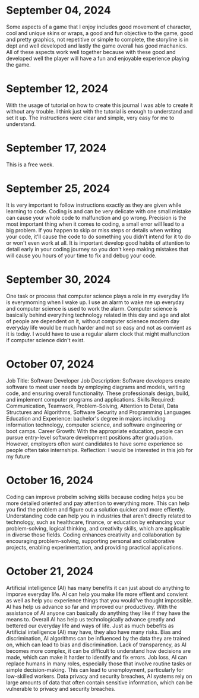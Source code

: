 # September 04, 2024
Some aspects of a game that I enjoy includes good movement of character, cool and unique skins or wraps, a good and fun objective to the game, good and pretty graphics, not repetitive or simple to complete, the storyline is in dept and well developed and lastly the game overall has good machanics. All of these aspects work well together because with these good and developed well the player will have a fun and enjoyable experience playing the game.
# September 12, 2024
With the usage of tutorial on how to create this journal I was able to create it without any trouble. I think just with the tutorial is enough to understand and set it up. The instructions were clear and simple, very easy for me to understand.
# September 17, 2024
This is a free week.
# September 25, 2024
It is very important to follow instructions exactly as they are given while learning to code. Coding is and can be very delicate with one small mistake can cause your whole code to malfunction and go wrong. Precision is the most important thing when it comes to coding, a small error will lead to a big problem. If you happen to skip or miss steps or details when writing your code, it'll cause the code to do something you didn't intend for it to do or won't even work at all. It is important develop good habits of attention to detail early in your coding journey so you don't keep making mistakes that will cause you hours of your time to fix and debug your code.
# September 30, 2024
One task or process that computer science plays a role in my everyday life is everymorning when I wake up. I use an alarm to wake me up everyday and computer science is used to work the alarm. Computer science is basically behind everything technology related in this day and age and alot of people are dependent on it, without computer scienece modern day everyday life would be much harder and not so easy and not as convient as it is today. I would have to use a regular alarm clock that might malfunction if computer science didn't exist.
# October 07, 2024
Job Title: Software Developer
Job Description: Software developers create software to meet user needs by employing diagrams and models, writing code, and ensuring overall functionality. These professionals design, build, and implement computer programs and applications.
Skills Required: Communication, Teamwork, Problem-Solving, Attention to Detail, Data Structures and Algorithms, Software Security and Programming Languages
Education and Experience: bachelor's degree in majors including information technology, computer science, and software engineering or boot camps.
Career Growth: With the appropriate education, people can pursue entry-level software development positions after graduation. However, employers often want candidates to have some experience so people often take internships.
Reflection: I would be interested in this job for my future
# October 16, 2024
Coding can improve probelm solving skills because coding helps you be more detailed oriented and pay attention to everything more. This can help you find the problem and figure out a solution quicker and more effiently. Understanding code can help you in industries that aren’t directly related to technology, such as healthcare, finance, or education by enhancing your problem-solving, logical thinking, and creativity skills, which are applicable in diverse those fields. Coding enhances creativity and collaboration by encouraging problem-solving, supporting personal and collaborative projects, enabling experimentation, and providing practical applications.
# October 21, 2024
Artificial intelligence (AI) has many benefits it can just about do anything to imporve everyday life. AI can help you make life more effient and convient as well as help you experience things that you would've thought impossible. AI has help us advance so far and improved our productivey. With the assistance of AI anyone can basically do anything they like if they have the means to. Overall AI has help us technologically advance greatly and bettered our everyday life and ways of life.
Just as much bebefits as Artificial intelligence (AI) may have, they also have many risks. Bias and discrimination, AI algorithms can be influenced by the data they are trained on, which can lead to bias and discrimination. Lack of transparency, as AI becomes more complex, it can be difficult to understand how decisions are made, which can make it harder to identify and fix errors. Job loss, AI can replace humans in many roles, especially those that involve routine tasks or simple decision-making. This can lead to unemployment, particularly for low-skilled workers. Data privacy and security breaches, AI systems rely on large amounts of data that often contain sensitive information, which can be vulnerable to privacy and security breaches. 
